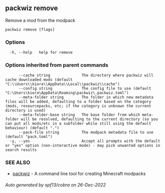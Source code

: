 ## packwiz remove

Remove a mod from the modpack

```
packwiz remove [flags]
```

### Options

```
  -h, --help   help for remove
```

### Options inherited from parent commands

```
      --cache string              The directory where packwiz will cache downloaded mods (default "C:\\Users\\kiora\\AppData\\Local\\packwiz\\cache")
      --config string             The config file to use (default "C:\Users\kiora\AppData\Roaming\packwiz\.packwiz.toml")
      --meta-folder string        The folder in which new metadata files will be added, defaulting to a folder based on the category (mods, resourcepacks, etc; if the category is unknown the current directory is used)
      --meta-folder-base string   The base folder from which meta-folder will be resolved, defaulting to the current directory (so you can put all mods/etc in a subfolder while still using the default behaviour) (default ".")
      --pack-file string          The modpack metadata file to use (default "pack.toml")
  -y, --yes                       Accept all prompts with the default or "yes" option (non-interactive mode) - may pick unwanted options in search results
```

### SEE ALSO

* [packwiz](packwiz.md)	 - A command line tool for creating Minecraft modpacks

###### Auto generated by spf13/cobra on 26-Dec-2022
